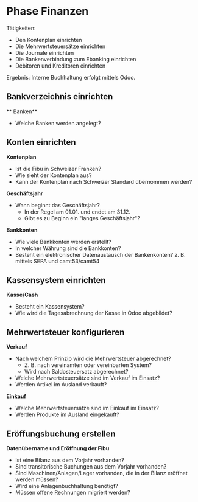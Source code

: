 # Phase Finanzen

Tätigkeiten:

* Den Kontenplan einrichten
* Die Mehrwertsteuersätze einrichten
* Die Journale einrichten
* Die Bankenverbindung zum Ebanking einrichten
* Debitoren und Kreditoren einrichten

Ergebnis: Interne Buchhaltung erfolgt mittels Odoo.

##  Bankverzeichnis einrichten
** Banken**
- Welche Banken werden angelegt?

## Konten einrichten

**Kontenplan**

- Ist die Fibu in Schweizer Franken?
- Wie sieht der Kontenplan aus?
- Kann der Kontenplan nach Schweizer Standard übernommen werden?

**Geschäftsjahr**

- Wann beginnt das Geschäftsjahr? 
	- In der Regel am 01.01. und endet am 31.12.
	- Gibt es zu Beginn ein "langes Geschäftsjahr"?

**Bankkonten**

- Wie viele Bankkonten werden erstellt?
- In welcher Währung sind die Bankkonten? 
- Besteht ein elektronischer Datenaustausch der Bankenkonten? z. B. mittels SEPA und camt53/camt54

## Kassensystem einrichten

**Kasse/Cash**

- Besteht ein Kassensystem? 
- Wie wird die Tagesabrechnung der Kasse in Odoo abgebildet?

## Mehrwertsteuer konfigurieren

**Verkauf**

- Nach welchem Prinzip wird die Mehrwertsteuer abgerechnet? 
	- Z. B. nach vereinamten oder vereinbarten System?
	- Wird nach Saldosteuersatz abgerechnet?
-  Welche Mehrwertsteuersätze sind im Verkauf im Einsatz?
-  Werden Artikel im Ausland verkauft?

**Einkauf**

-  Welche Mehrwertsteuersätze sind im Einkauf im Einsatz?
-  Werden Produkte im Ausland eingekauft?



## Eröffungsbuchung erstellen

**Datenübername und Eröffnung der Fibu**

- Ist eine Bilanz aus dem Vorjahr vorhanden?
- Sind transitorische Buchungen aus dem Vorjahr vorhanden? 
- Sind Maschinen/Anlagen/Lager vorhanden, die in der Bilanz eröffnet werden müssen?
- Wird eine Anlagenbuchhaltung benötigt?
- Müssen offene Rechnungen migriert werden?